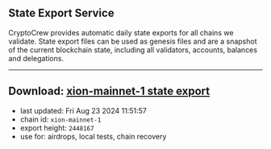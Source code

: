 ## State Export Service
CryptoCrew provides automatic daily state exports for all chains we validate. State export files can be used as genesis files and are a snapshot of the current blockchain state, including all validators, accounts, balances and delegations.

---
**Download: [xion-mainnet-1 state export](https://dl-eu2.ccvalidators.com/SERVICE/xion/xion-mainnet-1_export_2448167.json)**
---

- last updated: Fri Aug 23 2024 11:51:57
- chain id: `xion-mainnet-1`
- export height: `2448167`
- use for: airdrops, local tests, chain recovery
